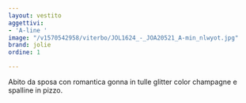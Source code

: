 ```yaml
---
layout: vestito
aggettivi:
- 'A-line '
image: "/v1570542958/viterbo/JOL1624_-_JOA20521_A-min_nlwyot.jpg"
brand: jolie
ordine: 1

---
```

Abito da sposa con romantica gonna in tulle glitter color champagne e spalline in pizzo.